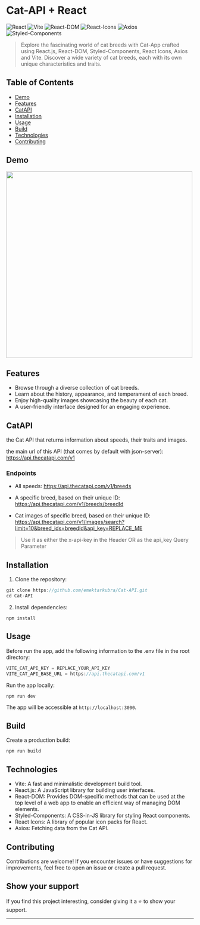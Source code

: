 # Cat-API + React

![React](https://img.shields.io/badge/React-18.2.0-blue)
![Vite](https://img.shields.io/badge/Vite-4.4.5-blueviolet)
![React-DOM](https://img.shields.io/badge/React--DOM-18.2.0-red)
![React-Icons](https://img.shields.io/badge/React--Icons-4.10.1-green)
![Axios](https://img.shields.io/badge/Axios-1.4.0-yellow)
![Styled-Components](https://img.shields.io/badge/Styled--Components-6.0.5-orange)

> Explore the fascinating world of cat breeds with Cat-App crafted using React.js, React-DOM, Styled-Components, React Icons, Axios and Vite. Discover a wide variety of cat breeds, each with its own unique characteristics and traits.

## Table of Contents

- [Demo](#demo)
- [Features](#features)
- [CatAPI](#catapi)
- [Installation](#installation)
- [Usage](#usage)
- [Build](#build)
- [Technologies](#technologies)
- [Contributing](#contributing)

## Demo

<img width = "500px" src="https://github.com/emektarkubra/Cat-API/assets/124355274/3ab2a871-e981-4365-85aa-9558e8c18593"/>

## Features

- Browse through a diverse collection of cat breeds.
- Learn about the history, appearance, and temperament of each breed.
- Enjoy high-quality images showcasing the beauty of each cat.
- A user-friendly interface designed for an engaging experience.

## CatAPI

the Cat API that returns information about speeds, their traits and images. 

the main url of this API (that comes by default with json-server): 
https://api.thecatapi.com/v1


### Endpoints

* All speeds:
https://api.thecatapi.com/v1/breeds

* A specific breed, based on their unique ID:
https://api.thecatapi.com/v1/breeds/breedId

* Cat images of specific breed, based on their unique ID:
https://api.thecatapi.com/v1/images/search?limit=10&breed_ids=breedId&api_key=REPLACE_ME

 > Use it as either the x-api-key in the Header OR as the api_key Query Parameter

## Installation

1. Clone the repository:

```javascript
git clone https://github.com/emektarkubra/Cat-API.git
cd Cat-API
```

2. Install dependencies:

```
npm install
```

## Usage

Before run the app, add the following information to the .env file in the root directory:

```javascript
VITE_CAT_API_KEY = REPLACE_YOUR_API_KEY
VITE_CAT_API_BASE_URL = https://api.thecatapi.com/v1 
```

Run the app locally:

```
npm run dev
```

The app will be accessible at `http://localhost:3000`.

## Build

Create a production build:

```
npm run build
```

## Technologies

- Vite: A fast and minimalistic development build tool.
- React.js: A JavaScript library for building user interfaces.
- React-DOM: Provides DOM-specific methods that can be used at the top level of a web app to enable an efficient way of managing DOM elements.
- Styled-Components: A CSS-in-JS library for styling React components.
- React Icons: A library of popular icon packs for React.
- Axios: Fetching data from the Cat API.

## Contributing

Contributions are welcome! If you encounter issues or have suggestions for improvements, feel free to open an issue or create a pull request.


## Show your support

If you find this project interesting, consider giving it a ⭐️ to show your support.

---
